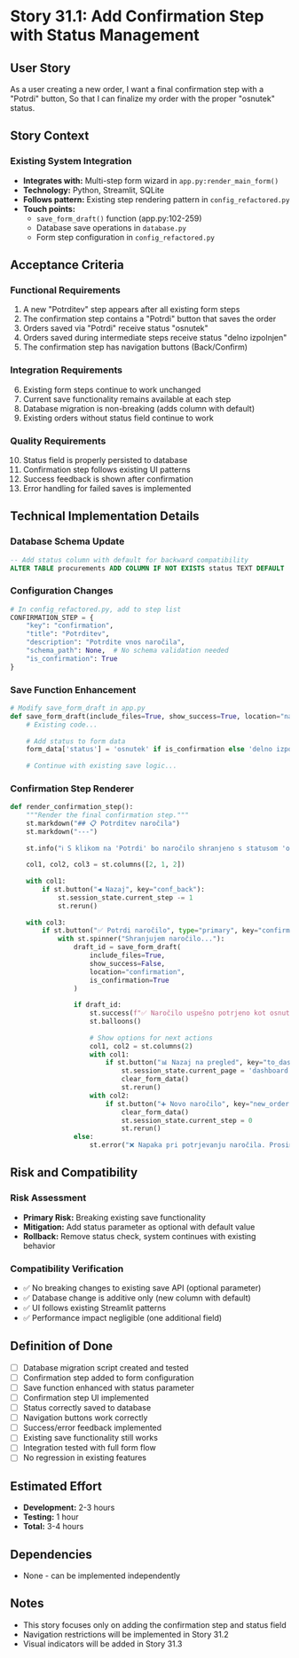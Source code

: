 # Story 31.1: Add Confirmation Step with Status Management

## User Story
As a user creating a new order,
I want a final confirmation step with a "Potrdi" button,
So that I can finalize my order with the proper "osnutek" status.

## Story Context

### Existing System Integration
- **Integrates with:** Multi-step form wizard in `app.py:render_main_form()`
- **Technology:** Python, Streamlit, SQLite
- **Follows pattern:** Existing step rendering pattern in `config_refactored.py`
- **Touch points:** 
  - `save_form_draft()` function (app.py:102-259)
  - Database save operations in `database.py`
  - Form step configuration in `config_refactored.py`

## Acceptance Criteria

### Functional Requirements
1. A new "Potrditev" step appears after all existing form steps
2. The confirmation step contains a "Potrdi" button that saves the order
3. Orders saved via "Potrdi" receive status "osnutek"
4. Orders saved during intermediate steps receive status "delno izpolnjen"
5. The confirmation step has navigation buttons (Back/Confirm)

### Integration Requirements
6. Existing form steps continue to work unchanged
7. Current save functionality remains available at each step
8. Database migration is non-breaking (adds column with default)
9. Existing orders without status field continue to work

### Quality Requirements
10. Status field is properly persisted to database
11. Confirmation step follows existing UI patterns
12. Success feedback is shown after confirmation
13. Error handling for failed saves is implemented

## Technical Implementation Details

### Database Schema Update
```sql
-- Add status column with default for backward compatibility
ALTER TABLE procurements ADD COLUMN IF NOT EXISTS status TEXT DEFAULT 'delno izpolnjen';
```

### Configuration Changes
```python
# In config_refactored.py, add to step list
CONFIRMATION_STEP = {
    "key": "confirmation",
    "title": "Potrditev",
    "description": "Potrdite vnos naročila",
    "schema_path": None,  # No schema validation needed
    "is_confirmation": True
}
```

### Save Function Enhancement
```python
# Modify save_form_draft in app.py
def save_form_draft(include_files=True, show_success=True, location="navigation", is_confirmation=False):
    # Existing code...
    
    # Add status to form data
    form_data['status'] = 'osnutek' if is_confirmation else 'delno izpolnjen'
    
    # Continue with existing save logic...
```

### Confirmation Step Renderer
```python
def render_confirmation_step():
    """Render the final confirmation step."""
    st.markdown("## 📋 Potrditev naročila")
    st.markdown("---")
    
    st.info("ℹ️ S klikom na 'Potrdi' bo naročilo shranjeno s statusom 'osnutek'")
    
    col1, col2, col3 = st.columns([2, 1, 2])
    
    with col1:
        if st.button("◀ Nazaj", key="conf_back"):
            st.session_state.current_step -= 1
            st.rerun()
    
    with col3:
        if st.button("✅ Potrdi naročilo", type="primary", key="confirm_order"):
            with st.spinner("Shranjujem naročilo..."):
                draft_id = save_form_draft(
                    include_files=True,
                    show_success=False,
                    location="confirmation",
                    is_confirmation=True
                )
                
                if draft_id:
                    st.success(f"✅ Naročilo uspešno potrjeno kot osnutek (ID: {draft_id})")
                    st.balloons()
                    
                    # Show options for next actions
                    col1, col2 = st.columns(2)
                    with col1:
                        if st.button("📊 Nazaj na pregled", key="to_dashboard"):
                            st.session_state.current_page = 'dashboard'
                            clear_form_data()
                            st.rerun()
                    with col2:
                        if st.button("➕ Novo naročilo", key="new_order"):
                            clear_form_data()
                            st.session_state.current_step = 0
                            st.rerun()
                else:
                    st.error("❌ Napaka pri potrjevanju naročila. Prosim, poskusite znova.")
```

## Risk and Compatibility

### Risk Assessment
- **Primary Risk:** Breaking existing save functionality
- **Mitigation:** Add status parameter as optional with default value
- **Rollback:** Remove status check, system continues with existing behavior

### Compatibility Verification
- ✅ No breaking changes to existing save API (optional parameter)
- ✅ Database change is additive only (new column with default)
- ✅ UI follows existing Streamlit patterns
- ✅ Performance impact negligible (one additional field)

## Definition of Done
- [ ] Database migration script created and tested
- [ ] Confirmation step added to form configuration
- [ ] Save function enhanced with status parameter
- [ ] Confirmation step UI implemented
- [ ] Status correctly saved to database
- [ ] Navigation buttons work correctly
- [ ] Success/error feedback implemented
- [ ] Existing save functionality still works
- [ ] Integration tested with full form flow
- [ ] No regression in existing features

## Estimated Effort
- **Development:** 2-3 hours
- **Testing:** 1 hour
- **Total:** 3-4 hours

## Dependencies
- None - can be implemented independently

## Notes
- This story focuses only on adding the confirmation step and status field
- Navigation restrictions will be implemented in Story 31.2
- Visual indicators will be added in Story 31.3